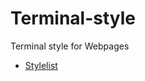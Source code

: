 # Terminal-style
Terminal style for Webpages

- [Stylelist](https://freesoftwaredevlopment.github.io/Terminal-style/stylelist/Stylelist.html)

